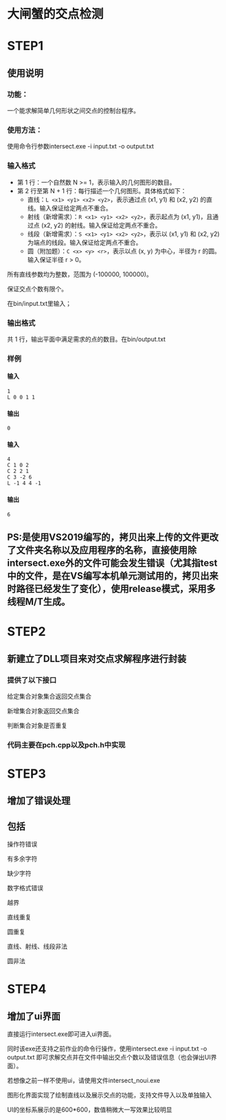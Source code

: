 # 大闸蟹的交点检测

# STEP1

## 使用说明

### 功能：

一个能求解简单几何形状之间交点的控制台程序。

### 使用方法：

使用命令行参数intersect.exe -i input.txt -o output.txt

### 输入格式

- 第 1 行：一个自然数 N >= 1，表示输入的几何图形的数目。
- 第 2 行至第 N + 1 行：每行描述一个几何图形。具体格式如下：
  - 直线：`L <x1> <y1> <x2> <y2>`，表示通过点 (x1, y1) 和 (x2, y2) 的直线。输入保证给定两点不重合。
  - 射线（新增需求）：`R <x1> <y1> <x2> <y2>`，表示起点为 (x1, y1)，且通过点 (x2, y2) 的射线。输入保证给定两点不重合。
  - 线段（新增需求）：`S <x1> <y1> <x2> <y2>`，表示以 (x1, y1) 和 (x2, y2) 为端点的线段。输入保证给定两点不重合。
  - 圆（附加题）：`C <x> <y> <r>`，表示以点 (x, y) 为中心，半径为 r 的圆。输入保证半径 r > 0。

所有直线参数均为整数，范围为 (-100000, 100000)。

保证交点个数有限个。

在bin/input.txt里输入；

### 输出格式

共 1 行，输出平面中满足需求的点的数目。在bin/output.txt

### 样例

#### 输入

```
1
L 0 0 1 1
```

#### 输出

```
0
```

#### 输入

```
4
C 1 0 2
C 2 2 1
C 3 -2 6
L -1 4 4 -1
```

#### 输出

```
6
```

## PS:是使用VS2019编写的，拷贝出来上传的文件更改了文件夹名称以及应用程序的名称，直接使用除intersect.exe外的文件可能会发生错误（尤其指test中的文件，是在VS编写本机单元测试用的，拷贝出来时路径已经发生了变化），使用release模式，采用多线程M/T生成。

# STEP2

## 新建立了DLL项目来对交点求解程序进行封装

### 提供了以下接口

给定集合对象集合返回交点集合

新增集合对象返回交点集合

判断集合对象是否重复

### 代码主要在pch.cpp以及pch.h中实现

# STEP3

## 增加了错误处理

## 包括

操作符错误

有多余字符

缺少字符

数字格式错误

越界

直线重复

圆重复

直线、射线、线段非法

圆非法

# STEP4

## 增加了ui界面

直接运行intersect.exe即可进入ui界面。

同时该exe还支持之前作业的命令行操作，使用intersect.exe -i input.txt -o output.txt 即可求解交点并在文件中输出交点个数以及错误信息（也会弹出UI界面）。

若想像之前一样不使用ui，请使用文件intersect_noui.exe

图形化界面实现了绘制直线以及展示交点的功能，支持文件导入以及单独输入

UI的坐标系展示的是600*600，数值稍微大一写效果比较明显